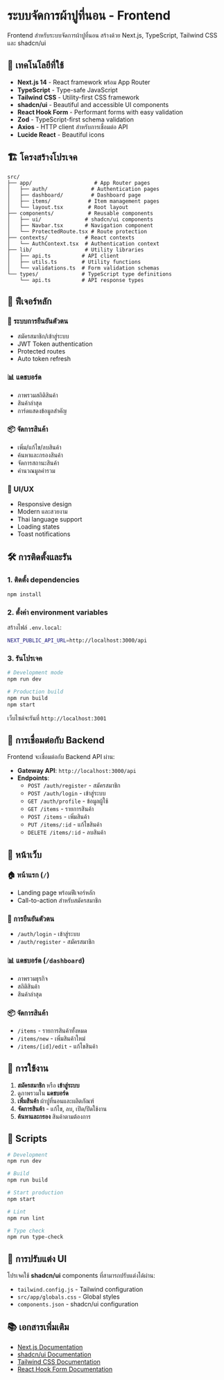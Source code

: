 # ระบบจัดการผ้าปูที่นอน - Frontend

Frontend สำหรับระบบจัดการผ้าปูที่นอน สร้างด้วย Next.js, TypeScript, Tailwind CSS และ shadcn/ui

## 🚀 เทคโนโลยีที่ใช้

- **Next.js 14** - React framework พร้อม App Router
- **TypeScript** - Type-safe JavaScript
- **Tailwind CSS** - Utility-first CSS framework  
- **shadcn/ui** - Beautiful and accessible UI components
- **React Hook Form** - Performant forms with easy validation
- **Zod** - TypeScript-first schema validation
- **Axios** - HTTP client สำหรับการเชื่อมต่อ API
- **Lucide React** - Beautiful icons

## 🏗️ โครงสร้างโปรเจค

```
src/
├── app/                    # App Router pages
│   ├── auth/              # Authentication pages
│   ├── dashboard/         # Dashboard page
│   ├── items/            # Item management pages
│   └── layout.tsx        # Root layout
├── components/           # Reusable components
│   ├── ui/              # shadcn/ui components
│   ├── Navbar.tsx       # Navigation component
│   └── ProtectedRoute.tsx # Route protection
├── contexts/            # React contexts
│   └── AuthContext.tsx  # Authentication context
├── lib/                 # Utility libraries
│   ├── api.ts          # API client
│   ├── utils.ts        # Utility functions
│   └── validations.ts  # Form validation schemas
└── types/              # TypeScript type definitions
    └── api.ts          # API response types
```

## 🎯 ฟีเจอร์หลัก

### 🔐 ระบบการยืนยันตัวตน
- สมัครสมาชิก/เข้าสู่ระบบ
- JWT Token authentication
- Protected routes
- Auto token refresh

### 📊 แดชบอร์ด
- ภาพรวมสถิติสินค้า
- สินค้าล่าสุด
- การ์ดแสดงข้อมูลสำคัญ

### 📦 จัดการสินค้า
- เพิ่ม/แก้ไข/ลบสินค้า
- ค้นหาและกรองสินค้า
- จัดการสถานะสินค้า
- คำนวณมูลค่ารวม

### 🎨 UI/UX
- Responsive design
- Modern และสวยงาม
- Thai language support
- Loading states
- Toast notifications

## 🛠️ การติดตั้งและรัน

### 1. ติดตั้ง dependencies

```bash
npm install
```

### 2. ตั้งค่า environment variables

สร้างไฟล์ `.env.local`:

```bash
NEXT_PUBLIC_API_URL=http://localhost:3000/api
```

### 3. รันโปรเจค

```bash
# Development mode
npm run dev

# Production build
npm run build
npm start
```

เว็บไซต์จะรันที่ `http://localhost:3001`

## 🔗 การเชื่อมต่อกับ Backend

Frontend จะเชื่อมต่อกับ Backend API ผ่าน:

- **Gateway API**: `http://localhost:3000/api`
- **Endpoints**:
  - `POST /auth/register` - สมัครสมาชิก
  - `POST /auth/login` - เข้าสู่ระบบ
  - `GET /auth/profile` - ข้อมูลผู้ใช้
  - `GET /items` - รายการสินค้า
  - `POST /items` - เพิ่มสินค้า
  - `PUT /items/:id` - แก้ไขสินค้า
  - `DELETE /items/:id` - ลบสินค้า

## 📱 หน้าเว็บ

### 🏠 หน้าแรก (`/`)
- Landing page พร้อมฟีเจอร์หลัก
- Call-to-action สำหรับสมัครสมาชิก

### 🔐 การยืนยันตัวตน
- `/auth/login` - เข้าสู่ระบบ
- `/auth/register` - สมัครสมาชิก

### 📊 แดชบอร์ด (`/dashboard`)
- ภาพรวมธุรกิจ
- สถิติสินค้า
- สินค้าล่าสุด

### 📦 จัดการสินค้า
- `/items` - รายการสินค้าทั้งหมด
- `/items/new` - เพิ่มสินค้าใหม่
- `/items/[id]/edit` - แก้ไขสินค้า

## 🎯 การใช้งาน

1. **สมัครสมาชิก** หรือ **เข้าสู่ระบบ**
2. ดูภาพรวมใน **แดชบอร์ด**
3. **เพิ่มสินค้า** ผ้าปูที่นอนและผลิตภัณฑ์
4. **จัดการสินค้า** - แก้ไข, ลบ, เปิด/ปิดใช้งาน
5. **ค้นหาและกรอง** สินค้าตามต้องการ

## 🔧 Scripts

```bash
# Development
npm run dev

# Build
npm run build

# Start production
npm start

# Lint
npm run lint

# Type check
npm run type-check
```

## 🎨 การปรับแต่ง UI

โปรเจคใช้ **shadcn/ui** components ที่สามารถปรับแต่งได้ผ่าน:

- `tailwind.config.js` - Tailwind configuration
- `src/app/globals.css` - Global styles
- `components.json` - shadcn/ui configuration

## 📚 เอกสารเพิ่มเติม

- [Next.js Documentation](https://nextjs.org/docs)
- [shadcn/ui Documentation](https://ui.shadcn.com)
- [Tailwind CSS Documentation](https://tailwindcss.com/docs)
- [React Hook Form Documentation](https://react-hook-form.com)